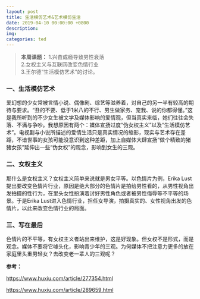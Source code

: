 ```yaml
---
layout: post
title: 生活模仿艺术&艺术模仿生活
date: 2019-04-10 00:00:00 +0800
description:
img:
categories: ted
---
```


<div style='display: none'>
![图片源自网络](https://img.huxiucdn.com/article/content/201812/20/080756106081.jpg?imageView2/2/w/1000/format/jpg/interlace/1/q/85)
</div>

> **本周课题：**
> 1.兴奋成瘾导致男性衰落  
> 2.女权主义与互联网改变色情行业   
> 3.王尔德“生活模仿艺术”的讨论。

### 一、生活模仿艺术
爱幻想的少女常被言情小说、偶像剧、综艺等滋养着，对自己的另一半有较高的期待与要求。“丑的不要、低于1米八的不行、男生做家务、宠我、说的你都得懂。”这是我所听到的不少女生被文学及媒体影响的爱情观，但当真实来临，她们往往会失落、不满与争吵。我想原因有两个：媒体宣扬过度“伪女权主义”以及“生活模仿艺术”。电视剧与小说所描述的爱情生活只是真实情况的缩影，现实与艺术存在差距，不谙世事的女孩可能没意识到这种差距，加上自媒体大肆宣扬“做个精致的猪猪女孩”延伸出一些“伪女权”的观念，影响到女生的三观。

### 二、女权主义
那什么是女权主义？女权主义简单来说就是男女平等。以色情片为例，Erika Lust提出要改变色情片行业，原因是绝大部分的色情片是拍给男性看的，从男性视角出发拍摄的性行为，在里头女性扮演着讨好男性角色或者被男性侮辱等不平等的场景。于是Erika Lust进入色情行业，担任女导演，拍摄真实的、女性视角出发的色情片，以此来改变色情行业的局面。

### 三、写在最后 
色情片的不平等，有女权主义者站出来维护，这是好现象。但女权不是形式，而是观念。媒体不要将它噱头化，影响青少年的三观。为何媒体不把注意力更多的放在家庭里头重男轻女？去改变老一辈人的三观呢？


**参考：**

<https://www.huxiu.com/article/277354.html>

<https://www.huxiu.com/article/289659.html>